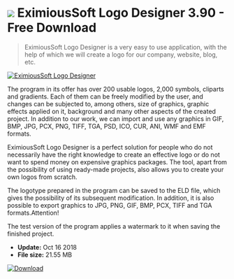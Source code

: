 # ![](https://cdn.softexe.net/static/icon/e/eximioussoft-logo-designer-9729.png) EximiousSoft Logo Designer 3.90 - Free Download

> EximiousSoft Logo Designer is a very easy to use application, with the help of which we will create a logo for our company, website, blog, etc.

[![EximiousSoft Logo Designer](https://gallery.dpcdn.pl/imgc/Tools/13549/g_-_420x350_1.5_-_x20130312183544_00.png)](https://softexe.net/win/multimedia/graphics-design/eximioussoft-logo-designer:agba.html)

The program in its offer has over 200 usable logos, 2,000 symbols, cliparts and gradients. Each of them can be freely modified by the user, and changes can be subjected to, among others, size of graphics, graphic effects applied on it, background and many other aspects of the created project. In addition to our work, we can import and use any graphics in GIF, BMP, JPG, PCX, PNG, TIFF, TGA, PSD, ICO, CUR, ANI, WMF and EMF formats.
 
 EximiousSoft Logo Designer is a perfect solution for people who do not necessarily have the right knowledge to create an effective logo or do not want to spend money on expensive graphics packages. The tool, apart from the possibility of using ready-made projects, also allows you to create your own logos from scratch.
 
 The logotype prepared in the program can be saved to the ELD file, which gives the possibility of its subsequent modification. In addition, it is also possible to export graphics to JPG, PNG, GIF, BMP, PCX, TIFF and TGA formats.Attention!
 
 The test version of the program applies a watermark to it when saving the finished project.


- **Update:** Oct 16 2018
- **File size:** 21.55 MB

[![Download](https://cdn.softexe.net/static/img/download.png)](https://softexe.net/win/multimedia/graphics-design/eximioussoft-logo-designer:agba.html)

